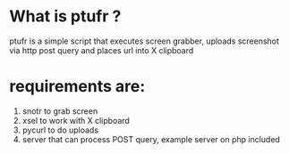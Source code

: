 What is ptufr ?
======================
ptufr is a simple script that executes screen grabber,
uploads screenshot via http post query and places url into X clipboard

requirements are:
=================
1. snotr to grab screen 
2. xsel to work with X clipboard
3. pycurl to do uploads
4. server that can process POST query, example server on php included


